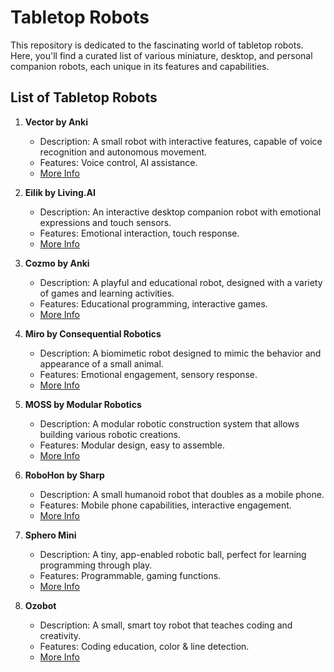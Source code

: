 # Tabletop Robots

This repository is dedicated to the fascinating world of tabletop robots. Here, you'll find a curated list of various miniature, desktop, and personal companion robots, each unique in its features and capabilities. 

## List of Tabletop Robots

1. **Vector by Anki**
   - Description: A small robot with interactive features, capable of voice recognition and autonomous movement.
   - Features: Voice control, AI assistance.
   - [More Info](#)

2. **Eilik by Living.AI**
   - Description: An interactive desktop companion robot with emotional expressions and touch sensors.
   - Features: Emotional interaction, touch response.
   - [More Info](#)

3. **Cozmo by Anki**
   - Description: A playful and educational robot, designed with a variety of games and learning activities.
   - Features: Educational programming, interactive games.
   - [More Info](#)

4. **Miro by Consequential Robotics**
   - Description: A biomimetic robot designed to mimic the behavior and appearance of a small animal.
   - Features: Emotional engagement, sensory response.
   - [More Info](#)

5. **MOSS by Modular Robotics**
   - Description: A modular robotic construction system that allows building various robotic creations.
   - Features: Modular design, easy to assemble.
   - [More Info](#)

6. **RoboHon by Sharp**
   - Description: A small humanoid robot that doubles as a mobile phone.
   - Features: Mobile phone capabilities, interactive engagement.
   - [More Info](#)

7. **Sphero Mini**
   - Description: A tiny, app-enabled robotic ball, perfect for learning programming through play.
   - Features: Programmable, gaming functions.
   - [More Info](#)

8. **Ozobot**
   - Description: A small, smart toy robot that teaches coding and creativity.
   - Features: Coding education, color & line detection.
   - [More Info](#)


